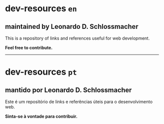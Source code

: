 # dev-resources `en`
## maintained by Leonardo D. Schlossmacher

This is a repository of links and references useful for web development.

**Feel free to contribute.**

- - -

# dev-resources `pt`
## mantido por Leonardo D. Schlossmacher

Este é um repositório de links e referências úteis para o desenvolvimento web.

**Sinta-se à vontade para contribuir.**
